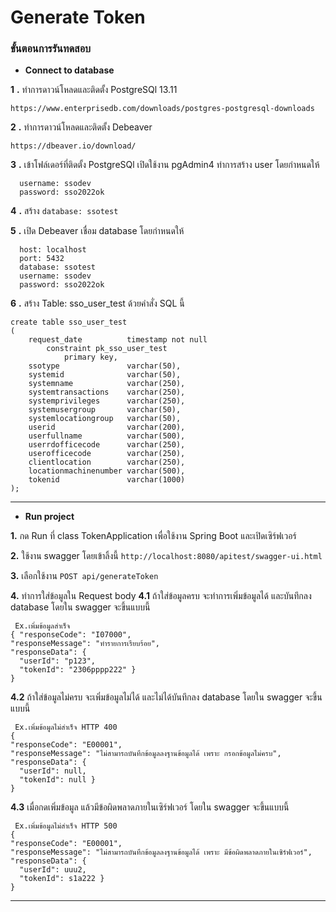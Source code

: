 
# Generate Token

### ขั้นตอนการรันทดสอบ

 - **Connect to database**

**1** **.** ทำการดาวน์โหลดและติดตั้ง PostgreSQl 13.11 

    https://www.enterprisedb.com/downloads/postgres-postgresql-downloads

**2** **.** ทำการดาวน์โหลดและติดตั้ง Debeaver 

    https://dbeaver.io/download/

**3** **.** เข้าโฟล์เดอร์ที่ติดตั้ง PostgreSQl เปิดใช้งาน pgAdmin4 ทำการสร้าง user โดยกำหนดให้ 

      username: ssodev
      password: sso2022ok

**4** **.** สร้าง `database: ssotest`

**5** **.** เปิด Debeaver เชื่อม database โดยกำหนดให้

      host: localhost
      port: 5432
      database: ssotest
      username: ssodev
      password: sso2022ok

**6** **.** สร้าง Table: sso_user_test ด้วยคำสั่ง SQL นี้

    create table sso_user_test
    (
        request_date          timestamp not null
            constraint pk_sso_user_test
                primary key,
        ssotype               varchar(50),
        systemid              varchar(50),
        systemname            varchar(250),
        systemtransactions    varchar(250),
        systemprivileges      varchar(250),
        systemusergroup       varchar(50),
        systemlocationgroup   varchar(50),
        userid                varchar(200),
        userfullname          varchar(500),
        userrdofficecode      varchar(250),
        userofficecode        varchar(250),
        clientlocation        varchar(250),
        locationmachinenumber varchar(500),
        tokenid               varchar(1000)
    );

--------------------------------------------------------------------------------------------------------

 - **Run project**

**1.**  กด Run ที่ class TokenApplication เพื่อใช้งาน Spring Boot และเปิดเซิร์ฟเวอร์

**2.** ใช้งาน swagger โดยเข้าลิ้งนี้ `http://localhost:8080/apitest/swagger-ui.html`

**3.** เลือกใช้งาน `POST api/generateToken`

**4.** ทำการใส่ข้อมูลใน Request body
**4.1** ถ้าใส่ข้อมูลครบ จะทำการเพิ่มข้อมูลได้ และบันทึกลง database โดยใน swagger จะขึ้นแบบนี้
  ```
   Ex.เพิ่มข้อมูลสำเร็จ
{ "responseCode": "I07000", 
"responseMessage": "ทำรายการเรียบร้อย", 
"responseData": {
	"userId": "p123", 
	"tokenId": "2306pppp222" }
 }
```

**4.2** ถ้าใส่ข้อมูลไม่ครบ จะเพิ่มข้อมูลไม่ได้ และไม่ได้บันทึกลง database โดยใน swagger จะขึ้นแบบนี้
  ```
   Ex.เพิ่มข้อมูลไม่สำเร็จ HTTP 400
{
  "responseCode": "E00001",
  "responseMessage": "ไม่สามารถบันทึกข้อมูลลงฐานข้อมูลได้ เพราะ กรอกข้อมูลไม่ครบ",
  "responseData": {
    "userId": null,
    "tokenId": null }
}
```

**4.3** เมื่อกดเพิ่มข้อมูล แล้วมีข้อผิดพลาดภายในเซิร์ฟเวอร์  โดยใน swagger จะขึ้นแบบนี้
  ```
   Ex.เพิ่มข้อมูลไม่สำเร็จ HTTP 500
{
  "responseCode": "E00001",
  "responseMessage": "ไม่สามารถบันทึกข้อมูลลงฐานข้อมูลได้ เพราะ มีข้อผิดพลาดภายในเซิร์ฟเวอร์",
  "responseData": {
    "userId": uuu2,
    "tokenId": s1a222 }
}
```

----------------------

